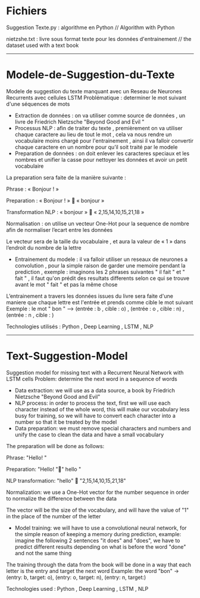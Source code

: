 # Fichiers 
Suggestion Texte.py : algorithme en Python // Algorithm with Python

nietzshe.txt : livre sous format texte pour les données d'entrainement // the dataset used with a text book

--------------------------

# Modele-de-Suggestion-du-Texte
Modele de suggestion du texte manquant avec un Reseau de Neurones Recurrents avec cellules LSTM
Problématique : determiner le mot suivant d'une séquences de mots
- Extraction de données : on va utiliser comme source de données , un livre de Friedrich Nietzsche "Beyond Good and Evil " 
- Processus NLP : afin de traiter du texte , premièrement on va utiliser chaque caractere au lieu de tout le mot , cela va nous rendre un vocabulaire moins chargé pour l'entrainement , ainsi il va falloir convertir chaque caractere en un nombre pour qu’il soit traité par le modele
- Preparation de données : on doit enlever les caracteres speciaux et les nombres et unifier la casse pour nettoyer les données et avoir un petit vocabulaire 

La preparation sera faite de la manière suivante : 

Phrase : « Bonjour ! »

Preparation : « Bonjour ! »  « bonjour »

Transformation NLP : « bonjour »  « 2,15,14,10,15,21,18 »

Normalisation : on utilise un vecteur One-Hot pour la sequence de nombre afin de normaliser l’ecart entre les données

Le vecteur sera de la taille du vocabulaire , et aura la valeur de « 1 » dans l’endroit du nombre de la lettre

- Entrainement du modele : il va falloir utiliser un reseaux de neurones a convolution , pour la simple raison de garder une memoire pendant la prediction , exemple : imaginons les 2 phrases suivantes " il fait " et " fait " , il faut qu'on prédit des resultats differents selon ce qui se trouve avant le mot " fait " et pas la même chose

L’entrainement a travers les données issues du livre sera faite d'une maniere que chaque lettre est l'entrée et prends comme cible
le mot suivant 
Exemple : le mot " bon " --> (entrée : b , cible : o) , (entrée : o , cible : n) , (entrée : n , cible : )


Technologies utilisés : Python , Deep Learning , LSTM , NLP 

-----------------------------------------------

# Text-Suggestion-Model
Suggestion model for missing text with a Recurrent Neural Network with LSTM cells
Problem: determine the next word in a sequence of words
- Data extraction: we will use as a data source, a book by Friedrich Nietzsche "Beyond Good and Evil"
- NLP process: in order to process the text, first we will use each character instead of the whole word, this will make our vocabulary less busy for training, so we will have to convert each character into a number so that it be treated by the model
- Data preparation: we must remove special characters and numbers and unify the case to clean the data and have a small vocabulary

The preparation will be done as follows:

Phrase: "Hello! "

Preparation: "Hello! "" hello "

NLP transformation: "hello"  "2,15,14,10,15,21,18"

Normalization: we use a One-Hot vector for the number sequence in order to normalize the difference between the data

The vector will be the size of the vocabulary, and will have the value of "1" in the place of the number of the letter

- Model training: we will have to use a convolutional neural network, for the simple reason of keeping a memory during prediction, example: imagine the following 2 sentences "it does" and "does", we have to predict different results depending on what is before the word "done" and not the same thing

The training through the data from the book will be done in a way that each letter is the entry and target
the next word
Example: the word "bon" -> (entry: b, target: o), (entry: o, target: n), (entry: n, target:)

Technologies used : Python , Deep Learning , LSTM , NLP 























